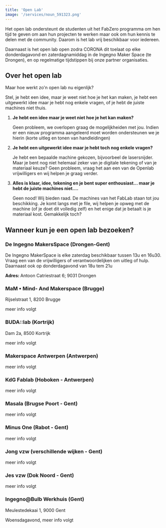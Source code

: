 ```yaml
---
title: 'Open Lab'
image: '/services/noun_591323.png'
---
```


Het open lab ondersteunt de studenten uit het FabZero programma om hen tijd te geven om aan hun projecten te werken maar ook om hun kennis te delen met de community. Daarom is het lab vrij beschikbaar voor iedereen.

Daarnaast is het open lab open zodra CORONA dit toelaat op elke donderdagavond en zaterdagnamiddag in de Ingegno Maker Space (te Drongen), en op regelmatige tijdstippen bij onze partner organisaties. 

## Over het open lab

Maar hoe werkt zo'n open lab nu eigenlijk?

Stel, je hebt een idee, maar je weet niet hoe je het kan maken, je hebt een uitgewerkt idee maar je hebt nog enkele vragen, of je hebt de juiste machines niet thuis. 

1. <strong>Je hebt een idee maar je weet niet hoe je het kan maken?</strong>

    Geen probleem, we overlopen graag de mogelijkheiden met jou. Indien er een nieuw programma aangeleerd moet worden ondersteunen we je hierin (korte uitleg en tonen van handleidingen)

2. <strong>Je hebt een uitgewerkt idee maar je hebt toch nog enkele vragen?</strong>
    
    Je hebt een bepaalde machine gekozen, bijvoorbeel de lasersnijder. Maar je bent nog niet helemaal zeker van je digitale tekening of van je materiaal keuze? Geen probleem, vraag het aan een van de Openlab vrijwilligers en wij helpen je graag verder. 

3. <strong>Alles is klaar, idee, tekening en je bent super enthousiast... maar je hebt de juiste machines niet....</strong>

    Geen nood! Wij bieden raad. De machines van het FabLab staan tot jou beschikking. Je komt langs met je file, wij helpen je opweg met de machine (of je doet dit volledig zelf) en het enige dat je betaalt is je materiaal kost. Gemakkelijk toch? 

## Wanneer kun je een open lab bezoeken?

### De Ingegno MakersSpace (Drongen-Gent)
 De Ingegno MakerSpace is elke zaterdag beschikbaar tussen 13u en 16u30. Vraag een van de vrijwilligers of verantwoordelijken om uitleg of hulp. Daarnaast ook op donderdagavond van 18u tem 21u

<strong>Adres: </strong> Antoon Catriestraat 6; 9031 Drongen

### MaM • Mind- And Makerspace (Brugge)
Rijselstraat 1, 8200 Brugge

meer info volgt

### BUDA::lab (Kortrijk)
Dam 2a, 8500 Kortrijk

meer info volgt

### Makerspace Antwerpen (Antwerpen)

meer info volgt

### KdG Fablab (Hoboken - Antwerpen)

meer info volgt


### Masala (Brugse Poort - Gent)
meer info volgt

### Minus One (Rabot - Gent)
meer info volgt

### Jong vzw (verschillende wijken - Gent)
meer info volgt

### Jes vzw (Dok Noord - Gent)
meer info volgt

### Ingegno@Bulb Werkhuis (Gent)
Meulestedekaai 1, 9000 Gent

Woensdagavond, meer info volgt

